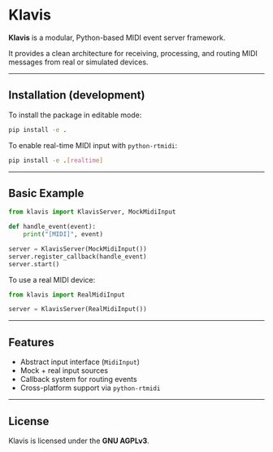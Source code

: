 # Klavis

**Klavis** is a modular, Python-based MIDI event server framework.

It provides a clean architecture for receiving, processing, and routing
MIDI messages from real or simulated devices.

---

## Installation (development)

To install the package in editable mode:

```bash
pip install -e .
```

To enable real-time MIDI input with `python-rtmidi`:

```bash
pip install -e .[realtime]
```

---

## Basic Example

```python
from klavis import KlavisServer, MockMidiInput

def handle_event(event):
    print("[MIDI]", event)

server = KlavisServer(MockMidiInput())
server.register_callback(handle_event)
server.start()
```

To use a real MIDI device:

```python
from klavis import RealMidiInput

server = KlavisServer(RealMidiInput())
```

---

## Features

- Abstract input interface (`MidiInput`)
- Mock + real input sources
- Callback system for routing events
- Cross-platform support via `python-rtmidi`

---

## License

Klavis is licensed under the **GNU AGPLv3**.


